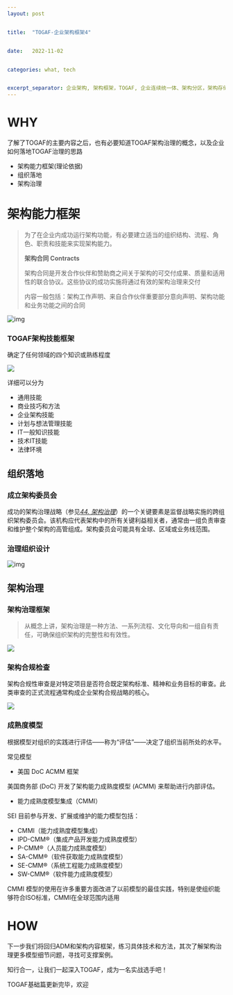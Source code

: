 ```yaml
---
layout: post


title:  "TOGAF-企业架构框架4"


date:   2022-11-02


categories: what, tech


excerpt_separator: 企业架构, 架构框架，TOGAF, 企业连续统一体、架构分区，架构存储库
---
```

# WHY

了解了TOGAF的主要内容之后，也有必要知道TOGAF架构治理的概念，以及企业如何落地TOGAF治理的思路

* 架构能力框架(理论依据)
* 组织落地
* 架构治理

# 架构能力框架

> 为了在企业内成功运行架构功能，有必要建立适当的组织结构、流程、角色、职责和技能来实现架构能力。
>
> **架构合同 Contracts**
>
> 架构合同是开发合作伙伴和赞助商之间关于架构的可交付成果、质量和适用性的联合协议。这些协议的成功实施将通过有效的架构治理来交付
>
> 内容一般包括：架构工作声明、来自合作伙伴重要部分意向声明、架构功能和业务功能之间的合同

![img](https://pubs.opengroup.org/architecture/togaf9-doc/m/Figures/02_concepts4.png)

### TOGAF架构技能框架

确定了任何领域的四个知识或熟练程度

![](https://pubs.opengroup.org/architecture/togaf9-doc/m/Figures/52_skills_levels.png)

详细可以分为

* 通用技能
* 商业技巧和方法
* 企业架构技能
* 计划与想法管理技能
* IT一般知识技能
* 技术IT技能
* 法律环境

## 组织落地

### 成立架构委员会

成功的架构治理战略（参见[*44. 架构治理*](https://pubs.opengroup.org/architecture/togaf9-doc/m/chap44.html#tag_44)）的一个关键要素是监督战略实施的跨组织架构委员会。该机构应代表架构中的所有关键利益相关者，通常由一组负责审查和维护整个架构的高管组成。架构委员会可能具有全球、区域或业务线范围。

### 治理组织设计

![img](https://pubs.opengroup.org/architecture/togaf9-doc/m/Figures/50_org.png)

## 架构治理

### 架构治理框架

> 从概念上讲，架构治理是一种方法、一系列流程、文化导向和一组自有责任，可确保组织架构的完整性和有效性。

![](https://pubs.opengroup.org/architecture/togaf9-doc/m/Figures/50_concepts.png)

### 架构合规检查

架构合规性审查是对特定项目是否符合既定架构标准、精神和业务目标的审查。此类审查的正式流程通常构成企业架构合规战略的核心。

![](https://pubs.opengroup.org/architecture/togaf9-doc/m/Figures/48_review.png)

### 成熟度模型

根据模型对组织的实践进行评估——称为“评估”——决定了组织当前所处的水平。

常见模型

* 美国 DoC ACMM 框架

美国商务部 (DoC) 开发了架构能力成熟度模型 (ACMM) 来帮助进行内部评估。

* 能力成熟度模型集成（CMMI）

SEI 目前参与开发、扩展或维护的能力模型包括：

* CMMI（能力成熟度模型集成）
* IPD-CMM®（集成产品开发能力成熟度模型）
* P-CMM®（人员能力成熟度模型）
* SA-CMM®（软件获取能力成熟度模型）
* SE-CMM®（系统工程能力成熟度模型）
* SW-CMM®（软件能力成熟度模型）

CMMI 模型的使用在许多重要方面改进了以前模型的最佳实践，特别是使组织能够符合ISO标准，CMMI在全球范围内适用

# HOW

下一步我们将回归ADM和架构内容框架，练习具体技术和方法，其次了解架构治理更多模型细节问题，寻找可支撑案例。

知行合一，让我们一起深入TOGAF，成为一名实战选手吧！

TOGAF基础篇更新完毕，欢迎
